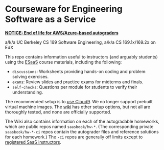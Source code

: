 Courseware for Engineering Software as a Service
================================================

**[NOTICE: End of life for AWS/Azure-based autograders](https://github.com/saasbook/courseware/wiki/NOTICE:-End-of-life-for-legacy-autograders)**

a/k/a UC Berkeley CS 169 Software Engineering, a/k/a CS 169.1x/169.2x on
EdX

This repo contains information useful to instructors (and arguably
students) using the [ESaaS](http://www.saasbook.info) course materials, including the following:
* `discussions`: Worksheets providing hands-on coding and problem solving exercises.
* `exams`: Review slides and practice exams for midterms and finals.
* `self-checks`: Questions per module for students to verify their understanding.

The recommended setup is to [use Cloud9](https://github.com/saasbook/courseware/wiki/Setting-up-Cloud9).  We no longer support
prebuilt virtual machine images.  The [wiki](https://github.com/saasbook/courseware/wiki) has other setup options, but
not all are thoroughly tested, and none are officially supported.

The Wiki also contains information on each of the autogradable homeworks,
which are public repos named `saasbook/hw-*`.  (The corresponding
private `saasbook/hw-*-ci` repos contain the autograder files and
reference solutions for each homework.)  The `-ci` repos are generally
off limits except to [registered SaaS instructors](https://www.saasbook.info/instructors).
